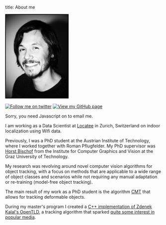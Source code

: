 title: About me

<img class='sidecolumn' style='border: 2px solid black' width='200' src='portrait.jpg' alt='My portrait' />

<a href="https://twitter.com/gnebehay" target="_blank"><img src="/img/Twitter_logo_blue.png" alt="Follow me on twitter" width="46"></a>
<a href="https://github.com/gnebehay" target="_blank"><img src="/img/Octocat.png" width="46" alt="View my GitHub page"></a>
<script>insert_mail_address();</script>
<noscript>Sorry, you need Javascript on to email me.</noscript>

I am working as a Data Scientist at [Locatee][1] in Zurich, Switzerland on indoor localization using Wifi data.

Previously, I was a PhD student at the Austrian Institute of Technology,
where I worked together with Roman Pflugfelder.
My PhD supervisor was [Horst Bischof][2] from the Institute for Computer Graphics and Vision
at the Graz University of Technology.

My research was revolving around novel computer vision algorithms for object tracking,
with a focus on methods that are applicable to a wide range of object classes and scenarios
while not requiring any manual adaptation or re-training (model-free object tracking).

The main result of my work as a PhD student is the algorithm [CMT](/cmt)
that allows for tracking deformable objects.

During my master's program I created a [C++ implementation of Zdenek Kalal's OpenTLD](/tld),
a tracking algorithm that sparked [quite some interest in popular media][3].

[1]: http://www.locatee.ch
[2]: http://www.icg.tugraz.at/Members/bischof
[3]: http://www.engadget.com/2011/03/31/zdenek-kalals-object-tracking-algorithm-learns-on-the-fly-like
